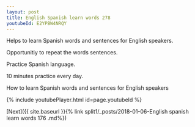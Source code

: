 ```yaml
---
layout: post
title: English Spanish learn words 278 
youtubeId: E2YPBW4NRQY
---
```

 
 
Helps to learn Spanish words and sentences for English speakers.

Opportunitiy to repeat the words sentences. 

Practice Spanish language. 
 
10 minutes practice every day. 
 
How to learn Spanish words and sentences for English speakers 
 
{% include youtubePlayer.html id=page.youtubeId %}
 
 
[Next]({{ site.baseurl }}{% link  split1/_posts/2018-01-06-English spanish learn words 176 .md%})
 
